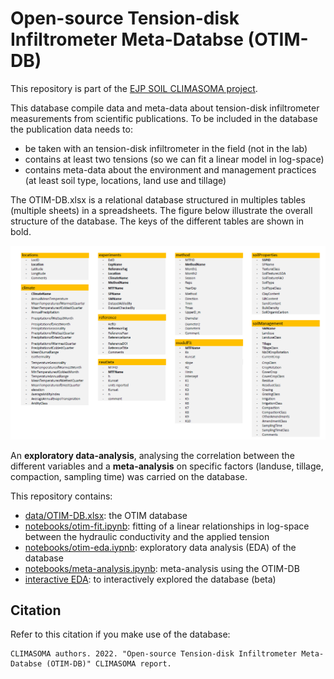 # Open-source Tension-disk Infiltrometer Meta-Databse (OTIM-DB)

This repository is part of the [EJP SOIL CLIMASOMA project](https://ejpsoil.eu/soil-research/climasoma/).

This database compile data and meta-data about tension-disk infiltrometer measurements from scientific publications. To be included in the database the publication data needs to:
- be taken with an tension-disk infiltrometer in the field (not in the lab)
- contains at least two tensions (so we can fit a linear model in log-space)
- contains meta-data about the environment and management practices (at least soil type, locations, land use and tillage)

The OTIM-DB.xlsx is a relational database structured in multiples tables (multiple sheets) in a spreadsheets. The figure below illustrate the overall structure of the database. The keys of the different tables are shown in bold.

![OTIM-DB structure](structure.png)

An **exploratory data-analysis**, analysing the correlation between the different variables and a **meta-analysis** on specific factors (landuse, tillage, compaction, sampling time) was carried on the database.

This repository contains:
- [data/OTIM-DB.xlsx](data/OTIM-DB.xlsx): the OTIM database
- [notebooks/otim-fit.ipynb](notebooks/otim-fit.iypnb): fitting of a linear relationships in log-space between the hydraulic conductivity and the applied tension
- [notebooks/otim-eda.iypnb](notebooks/otimdb-eda.ipynb): exploratory data analysis (EDA) of the database
- [notebooks/meta-analysis.ipynb](notebooks/meta-analysis.ipynb): meta-analysis using the OTIM-DB
- [interactive EDA](https://climasoma.github.io/otim-db/eda-plotly.html): to interactively explored the database (beta)

## Citation
Refer to this citation if you make use of the database:
```
CLIMASOMA authors. 2022. "Open-source Tension-disk Infiltrometer Meta-Databse (OTIM-DB)" CLIMASOMA report.
```

